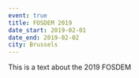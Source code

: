 ```yaml
---
event: true
title: FOSDEM 2019
date_start: 2019-02-01
date_end: 2019-02-02
city: Brussels
---
```


This is a text about the 2019 FOSDEM
